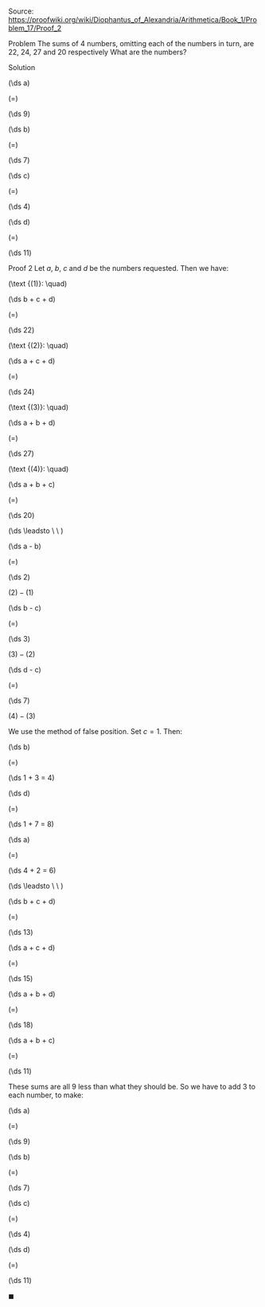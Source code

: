 # 

Source: https://proofwiki.org/wiki/Diophantus_of_Alexandria/Arithmetica/Book_1/Problem_17/Proof_2

Problem
The sums of $4$ numbers, omitting each of the numbers in turn, are $22$, $24$, $27$ and $20$ respectively
What are the numbers?


Solution













\(\ds a\)

\(=\)







\(\ds 9\)




















\(\ds b\)

\(=\)







\(\ds 7\)




















\(\ds c\)

\(=\)







\(\ds 4\)




















\(\ds d\)

\(=\)







\(\ds 11\)











Proof 2
Let $a$, $b$, $c$ and $d$ be the numbers requested.
Then we have:




\(\text {(1)}: \quad\)









\(\ds b + c + d\)

\(=\)







\(\ds 22\)










\(\text {(2)}: \quad\)









\(\ds a + c + d\)

\(=\)







\(\ds 24\)










\(\text {(3)}: \quad\)









\(\ds a + b + d\)

\(=\)







\(\ds 27\)










\(\text {(4)}: \quad\)









\(\ds a + b + c\)

\(=\)







\(\ds 20\)














\(\ds \leadsto \ \ \)





\(\ds a - b\)

\(=\)







\(\ds 2\)





$(2) - (1)$














\(\ds b - c\)

\(=\)







\(\ds 3\)





$(3) - (2)$














\(\ds d - c\)

\(=\)







\(\ds 7\)





$(4) - (3)$




We use the method of false position.
Set $c = 1$.
Then:














\(\ds b\)

\(=\)







\(\ds 1 + 3 = 4\)




















\(\ds d\)

\(=\)







\(\ds 1 + 7 = 8\)




















\(\ds a\)

\(=\)







\(\ds 4 + 2 = 6\)














\(\ds \leadsto \ \ \)





\(\ds b + c + d\)

\(=\)







\(\ds 13\)




















\(\ds a + c + d\)

\(=\)







\(\ds 15\)




















\(\ds a + b + d\)

\(=\)







\(\ds 18\)




















\(\ds a + b + c\)

\(=\)







\(\ds 11\)










These sums are all $9$ less than what they should be.
So we have to add $3$ to each number, to make:














\(\ds a\)

\(=\)







\(\ds 9\)




















\(\ds b\)

\(=\)







\(\ds 7\)




















\(\ds c\)

\(=\)







\(\ds 4\)




















\(\ds d\)

\(=\)







\(\ds 11\)









$\blacksquare$





